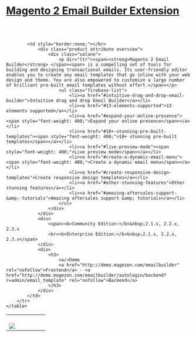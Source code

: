 <html>
    <h1><a href="https://www.magezon.com/magento-2-email-builder-extension.html">Magento 2 Email Builder Extension</a></h1>
    <br/><br/>
    <table>
        <tr>
            <td width="30%" valign="top" style="border: none; ">
                <br><a href="https://www.magezon.com/magento-2-email-builder-extension.html"><img src="https://www.magezon.com/pub/media/catalog/product/cache/c56f5c50a53ae6d445bac4bece78644e/1/_/1.jpg"/></a>
            </td>

            <td style="border:none;"></br>
                <div class="product attribute overview">
                    <div class="valune">
                        <p dir="ltr"><span><strong>Magento 2 Email Builder</strong> </span><span> is a compelling set of tools for building and designing transactional emails. Its user-friendly editor enables you to create any email templates that go inline with your web design and theme. You are also empowered to customize a large number of brilliant pre-built email templates without effort.</span></p>
                        <ul class="firebase-list">
                            <li><a href="#intuitive-drag-and-drop-email-builder">Intuitive drag and drop Email Builder</a></li>
                            <li><a href="#13-elements-supported">13 elements supported</a></li>
                            <li><a href="#expand-your-online-presence"><span style="font-weight: 400;">Expand your online presence</span></a></li>
                            <li><a href="#10+-stunning-pre-built-templates"><span style="font-weight: 400;">10+ stunning pre-built templates</span></a></li>
                            <li><a href="#live-preview-mode"><span style="font-weight: 400;">Live preview mode</span></a></li>
                            <li><a href="#create-a-dynamic-email-menu"><span style="font-weight: 400;">Create a dynamic email menu</span></a></li>
                            <li><a href="#create-responsive-design-templates">Create responsive design templates</a></li>
                            <li><a href="#other-stunning-features">Other stunning features</a></li>
                            <li><a href="#amazing-aftersales-support-&amp;-tutorials">Amazing aftersales support &amp; tutorials</a></li>
                        </ul>
                    </div>
                </div>
                <div>
                    <span><b>Community Edition:</b>&nbsp;2.1.x, 2.2.x, 2.3.x
                    <br><b>Enterprise Edition:</b>&nbsp;2.1.x, 2.2.x, 2.3.x</span>
                </div>
                <div>
                    <h3>
                        <a/>Demo
                        <a href="http://demo.magezon.com/emailbuilder" rel="nofollow">Frontend</a> - <a href="http://demo.magezon.com/emailbuilder/autologin/backend?r=admin/email_template" rel="nofollow">Backend</a>
                    </h3>
                </div>
            </td>
        </tr>
    </table>
</html>
